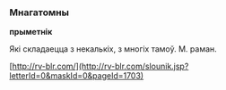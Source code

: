 ### Мнагатомны
**прыметнік**

Які складаецца з некалькіх, з многіх тамоў. М. раман.

<a rel="author">[http://rv-blr.com/](http://rv-blr.com/slounik.jsp?letterId=0&maskId=0&pageId=1703)</a>
